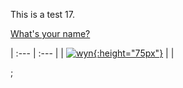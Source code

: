 This is a test 17.

<p> <a id="wyn1" href="https://www.youtube.com/watch?v=Uv1JkBL5728">What's your name?</a>  <span id="wyn1bz"></span> </p>
<script>
document.getElementById("wyn1bz").innerHTML = allmytext["wyn1b"][lang];
</script>


| :--- | :--- |
| [![wyn](https://1blockatatime.github.io/English/images/wyn1.png){:height="75px"}](https://www.youtube.com/watch?v=Uv1JkBL5728) | <script>document.write(allmytext["wyn1b"][lang]);</script> |  


<a href="https://www.youtube.com/watch?v=Uv1JkBL5728"><script>document.write(allmytext["wyn1b"][lang])</script></a><script>document.write(allmytext["wyn1c"][lang])</script>;  

<h2> 
<p>
<script>
document.write(allmytext["rainbb"][lang]);
</script>
</p>
</h2>

<!--
var tiago="sefnsaf nn";  
var mytest={en : "this is english", pt : "isto é português"};
document.write(lang);
document.write('<p>' +  mytest["pt"]);
document.write(tiago);
document.write('<p>');
document.write(2+2);
-->
